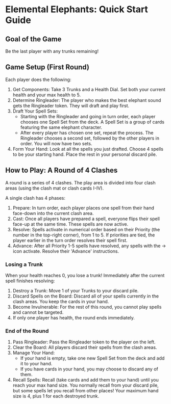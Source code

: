# Elemental Elephants: Quick Start Guide

## Goal of the Game

Be the last player with any trunks remaining!

## Game Setup (First Round)

Each player does the following:

1. Get Components: Take 3 Trunks and a Health Dial. Set both your current health and your max health to 5.
2. Determine Ringleader: The player who makes the best elephant sound gets the Ringleader token. They will draft and play first.
3. Draft Your Spell Sets:
    - Starting with the Ringleader and going in turn order, each player chooses one Spell Set from the deck. A Spell Set is a group of cards featuring the same elephant character.
    - After every player has chosen one set, repeat the process. The Ringleader chooses a second set, followed by the other players in order. You will now have two sets.
4. Form Your Hand: Look at all the spells you just drafted. Choose 4 spells to be your starting hand. Place the rest in your personal discard pile.

## How to Play: A Round of 4 Clashes

A round is a series of 4 clashes. The play area is divided into four clash areas (using the clash mat or clash cards I-IV).

A single clash has 4 phases:

1. Prepare: In turn order, each player places one spell from their hand face-down into the current clash area.
2. Cast: Once all players have prepared a spell, everyone flips their spell face-up at the same time. These spells are now active.
3. Resolve: Spells activate in numerical order based on their Priority (the number in the top-right corner), from 1 to 5.
    If priorities are tied, the player earlier in the turn order resolves their spell first.
4. Advance: After all Priority 1-5 spells have resolved, any spells with the → icon activate. Resolve their 'Advance' instructions.

### Losing a Trunk

When your health reaches 0, you lose a trunk! Immediately after the current spell finishes resolving:

1. Destroy a Trunk: Move 1 of your Trunks to your discard pile.
2. Discard Spells on the Board: Discard all of your spells currently in the clash areas. You keep the cards in your hand.
3. Become Invulnerable: For the rest of this round, you cannot play spells and cannot be targeted. 
4. If only one player has health, the round ends immediately.

### End of the Round

1. Pass Ringleader: Pass the Ringleader token to the player on the left.
2. Clear the Board: All players discard their spells from the clash areas.
3. Manage Your Hand:
    - If your hand is empty, take one new Spell Set from the deck and add it to your hand.
    - If you have cards in your hand, you may choose to discard any of them.
4. Recall Spells: Recall (take cards and add them to your hand) until you reach your max hand size. You normally recall from your discard pile, but some spells let you recall from other places! Your maximum hand size is 4, plus 1 for each destroyed trunk.
